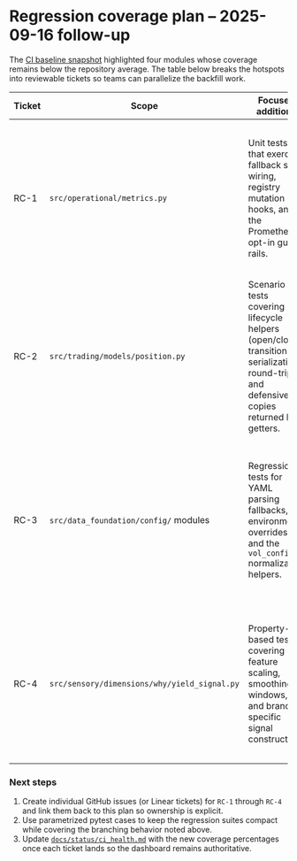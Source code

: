 # Regression coverage plan – 2025-09-16 follow-up

The [CI baseline snapshot](../ci_baseline_report.md) highlighted four modules
whose coverage remains below the repository average. The table below breaks the
hotspots into reviewable tickets so teams can parallelize the backfill work.

| Ticket | Scope | Focused additions | Acceptance criteria | Priority |
| --- | --- | --- | --- | --- |
| RC-1 | `src/operational/metrics.py` | Unit tests that exercise fallback sink wiring, registry mutation hooks, and the Prometheus opt-in guard rails. | Failing sink imports raise actionable errors, registry sinks emit expected labels, and telemetry toggles stay idempotent across repeated registrations. | High |
| RC-2 | `src/trading/models/position.py` | Scenario tests covering lifecycle helpers (open/close transitions), serialization round-trips, and defensive copies returned by getters. | Each helper method has assertions for both success and failure paths; serialization reproduces prior state after `from_dict` / `to_dict` cycles. | High |
| RC-3 | `src/data_foundation/config/` modules | Regression tests for YAML parsing fallbacks, environment overrides, and the `vol_config` normalization helpers. | Missing files and malformed payloads surface informative errors while happy-path loads produce stable objects matching fixture snapshots. | Medium |
| RC-4 | `src/sensory/dimensions/why/yield_signal.py` | Property-based tests covering feature scaling, smoothing windows, and branch-specific signal construction. | Each branch (baseline, variance, stabilization) is asserted with synthetic inputs and edge-case parameters without relying on integration fixtures. | Medium |

### Next steps

1. Create individual GitHub issues (or Linear tickets) for `RC-1` through `RC-4`
   and link them back to this plan so ownership is explicit.
2. Use parametrized pytest cases to keep the regression suites compact while
   covering the branching behavior noted above.
3. Update [`docs/status/ci_health.md`](ci_health.md) with the new coverage
   percentages once each ticket lands so the dashboard remains authoritative.
